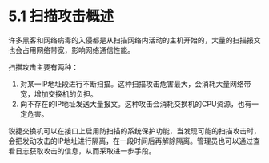 # 5.1 扫描攻击概述

许多黑客和网络病毒的入侵都是从扫描网络内活动的主机开始的，大量的扫描报文也会占用网络带宽，影响网络通信性能。

扫描攻击主要有两种：

1. 对某一IP地址段进行不断扫描。这种扫描攻击危害最大，会消耗大量网络带宽，增加交换机的负担。
2. 向不存在的IP地址发送大量报文。这种攻击会消耗交换机的CPU资源，也有一定危害。

锐捷交换机可以在接口上启用防扫描的系统保护功能，当发现可能的扫描攻击时，会把发动攻击的IP地址进行隔离，在一段时间后再解除隔离。管理员也可以通过查看日志获取攻击的信息，从而采取进一步手段。

